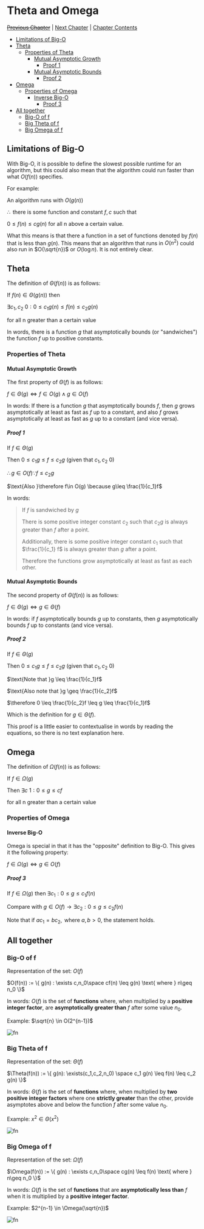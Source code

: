 # Theta and Omega <!-- omit in toc -->

[~~Previous Chapter~~][prev] | [Next Chapter][next] | [Chapter Contents][index]

[prev]: ./index
[next]: ./02ram-model
[index]: ./index

- [Limitations of Big-O](#limitations-of-big-o)
- [Theta](#theta)
  - [Properties of Theta](#properties-of-theta)
    - [Mutual Asymptotic Growth](#mutual-asymptotic-growth)
      - [Proof 1](#proof-1)
    - [Mutual Asymptotic Bounds](#mutual-asymptotic-bounds)
      - [Proof 2](#proof-2)
- [Omega](#omega)
  - [Properties of Omega](#properties-of-omega)
    - [Inverse Big-O](#inverse-big-o)
      - [Proof 3](#proof-3)
- [All together](#all-together)
  - [Big-O of f](#big-o-of-f)
  - [Big Theta of f](#big-theta-of-f)
  - [Big Omega of f](#big-omega-of-f)

## Limitations of Big-O

With Big-O, it is possible to define the slowest possible runtime for an algorithm, but this could also mean that the algorithm could run faster than what $O(f(n))$ specifies.

For example:

$\text{An algorithm runs with }O(g(n))$

$\therefore \text{ there is some function and constant } f,c  \text{ such that }$

$0\leq f(n) \leq cg(n) \text{ for all n above a certain value.}$

What this means is that there a function in a set of functions denoted by $f(n)$ that is less than $g(n)$. This means that an algorithm that runs in $O(n^2)$ could also run in $O(\sqrt{n})$ or $O(\log n)$. It is not entirely clear.

## Theta

The definition of $\Theta(f(n))$ is as follows:

$\text{If }f(n) \in \Theta(g(n))\text{ then}$

$\exists c_1, c_2 \> 0: 0 \leq c_1 g(n) \leq f(n) \leq c_2 g(n)$

$\text{for all n greater than a certain value }$

In words, there is a function $g$ that asymptotically bounds (or "sandwiches") the function $f$ up to positive constants.

### Properties of Theta

#### Mutual Asymptotic Growth

The first property of $\Theta(f)$ is as follows:

$f\in\Theta(g) \iff f\in O(g) \wedge g \in O(f)$

In words: If there is a function $g$ that asymptotically bounds $f$, then $g$ grows asymptotically at least as fast as $f$ up to a constant, and also $f$ grows asymptotically at least as fast as $g$ up to a constant (and vice versa).

##### Proof 1

$\text{If }f\in\Theta(g)$

$\text{Then }0\leq c_1 g \leq f \leq c_2 g\text{ (given that }c_1, c_2 \> 0)$

$\therefore g\in O(f) \because f\leq c_2 g$

$\text{Also }\therefore f\in O(g) \because g\leq \frac{1}{c_1}f$

In words:

> If $f$ is sandwiched by $g$
>
> There is some positive integer constant $c_2$ such that $c_2 g$ is always greater than $f$ after a point.
>
> Additionally, there is some positive integer constant $c_1$ such that $\frac{1}{c_1} f$ is always greater than $g$ after a point.
>
> Therefore the functions grow asymptotically at least as fast as each other.

#### Mutual Asymptotic Bounds

The second property of $\Theta(f(n))$ is as follows:

$f\in\Theta(g) \iff g\in\Theta(f)$

In words: if $f$ asymptotically bounds $g$ up to constants, then $g$ asymptotically bounds $f$ up to constants (and vice versa).

##### Proof 2

$\text{If }f\in\Theta(g)$

$\text{Then }0\leq c_1 g \leq f \leq c_2 g\text{ (given that }c_1, c_2 \> 0)$

$\text{Note that }g \leq \frac{1}{c_1}f$

$\text{Also note that }g \geq \frac{1}{c_2}f$

$\therefore 0 \leq \frac{1}{c_2}f \leq g \leq \frac{1}{c_1}f$

$\text{Which is the definition for }g \in \Theta(f).$

This proof is a little easier to contextualise in words by reading the equations, so there is no text explanation here.

## Omega

The definition of $\Omega(f(n))$ is as follows:

$\text{If }f\in\Omega(g)$

$\text{Then }\exists c \> 1:0\leq g \leq cf$

$\text{for all n greater than a certain value }$

### Properties of Omega

#### Inverse Big-O

Omega is special in that it has the "opposite" definition to Big-O. This gives it the following property:

$f\in\Omega(g)\iff g \in O(f)$

##### Proof 3

$\text{If }f\in\Omega(g) \text{ then }\exists c_1: 0 \leq g \leq c_1f(n)$

$\text{Compare with }g\in O(f) \rightarrow \exists c_2: 0 \leq g \leq c_2f(n)$

$\text{Note that if }ac_1 = bc_2, \text{ where } a,b > 0\text{, the statement holds. }$

## All together

### Big-O of f

Representation of the set: $O(f)$

$O(f(n)) := \{ g(n) : \exists c,n_0\space cf(n) \leq g(n) \text{ where } n\geq n_0 \}$

In words: $O(f)$ is the set of **functions** where, when multiplied by a **positive integer factor**, are **asymptotically greater than** $f$ after some value $n_0$.

Example: $\sqrt{n} \in O(2^{n-1})$

![fn](../../../assets/img/omegaexample.png)

### Big Theta of f

Representation of the set: $\Theta(f)$

$\Theta(f(n)) := \{ g(n): \exists(c_1,c_2,n_0) \space c_1 g(n) \leq f(n) \leq c_2 g(n) \}$

In words: $\Theta(f)$ is the set of **functions** where, when multiplied by **two positive integer factors** where one **strictly greater** than the other, provide asymptotes above and below the function $f$ after some value $n_0$.

Example: $x^2 \in \Theta(x^2)$

![fn](../../../assets/img/thetaexample.png)

### Big Omega of f

Representation of the set: $\Omega(f)$

$\Omega(f(n)) := \{ g(n) : \exists c,n_0\space cg(n) \leq f(n) \text{ where } n\geq n_0 \}$

In words: $\Omega(f)$ is the set of **functions** that are **asymptotically less than** $f$ when it is multiplied by a **positive integer factor**.

Example: $2^{n-1} \in \Omega(\sqrt{n})$

![fn](../../../assets/img/omegaexample.png)

